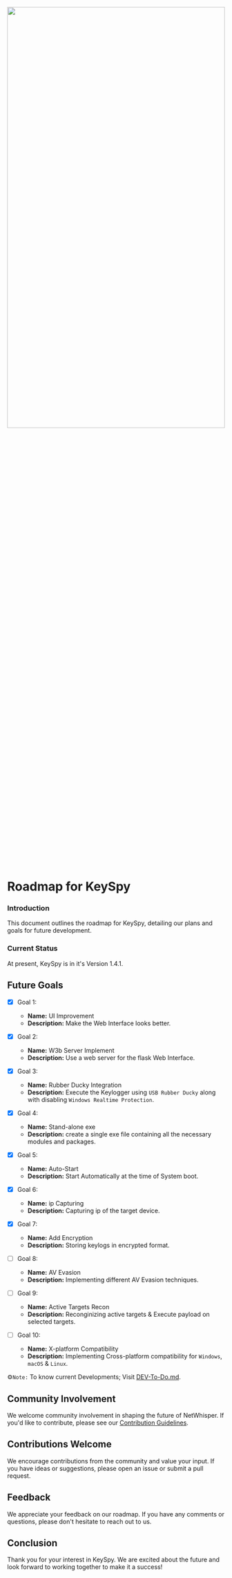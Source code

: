<p align="center"><a href="https://github.com/3rr0r-505/KeySpy"><img alt="" src="https://github.com/3rr0r-505/KeySpy/blob/main/img/KeySpy-cover.png?raw=true"  height="50%" width="100%"/></a></p>

<p align="center"> 
<a href="https://www.python.org/"><img alt="" src="https://img.shields.io/badge/python-3.9%2B-brighten?logo=python&label=pyhton&color=blue"/></a>
&nbsp;
<a href="https://nodejs.org/en"><img alt="" src="https://img.shields.io/badge/Node.js-v16.4.0-339933?logo=node.js"/></a>
&nbsp;
<a href="https://www.mongodb.com/"><img alt="" src="https://img.shields.io/badge/MongoDB%20Atlas-v4.4.6-009441?logo=mongodb&logoColor=009441"/></a>
&nbsp;
<a href="https://www.microsoft.com/en-us/windows?r=1"><img alt="" src="https://img.shields.io/badge/OS-Windows-brighten?logo=windows&label=OS&labelColor=grey&color=blue"/></a><br>
</p>

# Roadmap for KeySpy

### Introduction
This document outlines the roadmap for KeySpy, detailing our plans and goals for future development.

### Current Status
At present, KeySpy is in it's Version 1.4.1.

## Future Goals
- [x] Goal 1:
  - **Name:** UI Improvement
  - **Description:** Make the Web Interface looks better.

- [x] Goal 2:
  - **Name:** W3b Server Implement
  - **Description:** Use a web server for the flask Web Interface.  

- [x] Goal 3:
  - **Name:** Rubber Ducky Integration 
  - **Description:** Execute the Keylogger using `USB Rubber Ducky` along with disabling `Windows Realtime Protection`.

- [x] Goal 4:
   - **Name:** Stand-alone exe
   - **Description:** create a single exe file containing all the necessary modules and packages.

- [x] Goal 5:
  - **Name:** Auto-Start 
  - **Description:** Start Automatically at the time of System boot.

- [x] Goal 6:
   - **Name:** ip Capturing
   - **Description:** Capturing ip of the target device.
  
- [x] Goal 7:
   - **Name:** Add Encryption
   - **Description:** Storing keylogs in encrypted format.

- [ ] Goal 8:
   - **Name:** AV Evasion
   - **Description:** Implementing different AV Evasion techniques.

- [ ] Goal 9:
   - **Name:** Active Targets Recon
   - **Description:** Reconginizing active targets & Execute payload on selected targets.

- [ ] Goal 10:
   - **Name:** X-platform Compatibility
   - **Description:** Implementing Cross-platform compatibility for `Windows`, `macOS` & `Linux`.

⚙️`Note:` To know current Developments; Visit [DEV-To-Do.md](https://github.com/3rr0r-505/KeySpy/blob/main/D3V-To-Do.md). 
<!--## Upcoming Features
- [Feature 1]
  - Description: [Provide a brief description of the feature]

- [Feature 2]
  - Description: [Provide a brief description of the feature]

...

## Technical Improvements
- [Technical improvement 1]
  - Description: [Provide a brief description of the improvement]

- [Technical improvement 2]
  - Description: [Provide a brief description of the improvement]

...

## Bug Fixes
- [Bug 1]
  - Description: [Provide a brief description of the bug]
  - Target Fix Date: [Target date]

- [Bug 2]
  - Description: [Provide a brief description of the bug]
  - Target Fix Date: [Target date]

... -->

## Community Involvement
We welcome community involvement in shaping the future of NetWhisper. If you'd like to contribute, please see our [Contribution Guidelines](https://github.com/3rr0r-505/KeySpy/blob/main/CONTRIBUTING.md).

## Contributions Welcome
We encourage contributions from the community and value your input. If you have ideas or suggestions, please open an issue or submit a pull request.

## Feedback
We appreciate your feedback on our roadmap. If you have any comments or questions, please don't hesitate to reach out to us.

## Conclusion
Thank you for your interest in KeySpy. We are excited about the future and look forward to working together to make it a success!

